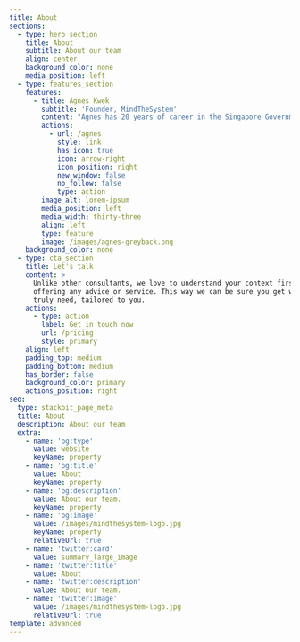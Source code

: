 ```yaml
---
title: About
sections:
  - type: hero_section
    title: About
    subtitle: About our team
    align: center
    background_color: none
    media_position: left
  - type: features_section
    features:
      - title: Agnes Kwek
        subtitle: 'Founder, MindTheSystem'
        content: "Agnes has 20 years of career in the Singapore Government across defence, labour policy, community organisation and social welfare, public service innovation, land transport, and industry development.\_Thanks to her stint at IDEO in San Francisco in 2013, she is a policy-wonk-turned-designer; in particular, a\_systems designer focused on complex economic and social issues.\_She loves combining futures foresight, systems thinking and human-centred design.\n"
        actions:
          - url: /agnes
            style: link
            has_icon: true
            icon: arrow-right
            icon_position: right
            new_window: false
            no_follow: false
            type: action
        image_alt: lorem-ipsum
        media_position: left
        media_width: thirty-three
        align: left
        type: feature
        image: /images/agnes-greyback.png
    background_color: none
  - type: cta_section
    title: Let's talk
    content: >
      Unlike other consultants, we love to understand your context first before
      offering any advice or service. This way we can be sure you get what you
      truly need, tailored to you.
    actions:
      - type: action
        label: Get in touch now
        url: /pricing
        style: primary
    align: left
    padding_top: medium
    padding_bottom: medium
    has_border: false
    background_color: primary
    actions_position: right
seo:
  type: stackbit_page_meta
  title: About
  description: About our team
  extra:
    - name: 'og:type'
      value: website
      keyName: property
    - name: 'og:title'
      value: About
      keyName: property
    - name: 'og:description'
      value: About our team.
      keyName: property
    - name: 'og:image'
      value: /images/mindthesystem-logo.jpg
      keyName: property
      relativeUrl: true
    - name: 'twitter:card'
      value: summary_large_image
    - name: 'twitter:title'
      value: About
    - name: 'twitter:description'
      value: About our team.
    - name: 'twitter:image'
      value: /images/mindthesystem-logo.jpg
      relativeUrl: true
template: advanced
---
```

